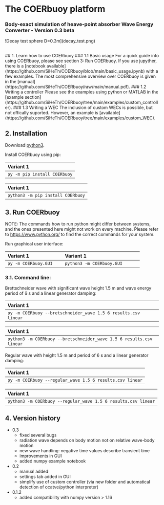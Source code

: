 # The COERbuoy platform
### Body-exact simulation of heave-point absorber Wave Energy Converter - Version 0.3 beta 
!Decay test sphere D=0.3m](decay_test.png)


<br>
## 1. Learn how to use COERbuoy
### 1.1 Basic usage
For a quick guide into using COERbuoy, please see section 3: Run COERbuoy. If you use jupyther, there is a [notebook available](https://github.com/SiHeTh/COERbuoy/blob/main/basic_usage.ipynb) with a few examples. The most comprehensive overview over COERbuoy is given in the [manual](https://github.com/SiHeTh/COERbuoy/raw/main/manual.pdf).
### 1.2 Writing a controller
Please see the examples using python or MATLAB in the [example section](https://github.com/SiHeTh/COERbuoy/tree/main/examples/custom_controller).
### 1.3 Writing a WEC
The inclusion of custom WECs is possible, but not offically suported. However, an example is [available](https://github.com/SiHeTh/COERbuoy/tree/main/examples/custom_WEC).

## 2. Installation

Download [python3](https://www.python.org/downloads/).

Install COERbuoy using pip:

| Variant 1          |
|:--------------------------|
|`py -m pip install COERbuoy`|             

| Variant 1              |
|:--------------------------------|
| `python3 -m pip install COERbuoy`|

## 3. Run COERbuoy

NOTE: The commands how to run python might differ between systems, and the ones presented here might not work on every machine. Please refer to https://www.python.org/ to find the correct commands for your system.

Run graphical user interface:

| Variant 1                    | &nbsp;&nbsp; | Variant 1              |
|:--------------------------|--------------|:--------------------------------|
|`py -m COERbuoy.GUI`       |              | `python3 -m COERbuoy.GUI      ` |


### 3.1. Command line:

Brettschneider wave with significant wave height 1.5 m and wave energy period of 6 s and a linear generator damping:

| Variant 1                    |
|:--------------------------|
|`py -m COERbuoy --bretschneider_wave 1.5 6 results.csv linear`|             

| Variant 1             |
|:--------------------------------|
| `python3 -m COERbuoy --bretschneider_wave 1.5 6 results.csv linear`|

Regular wave with height 1.5 m and period of 6 s and a linear generator damping:

| Variant 1                    |
|:--------------------------|
|`py -m COERbuoy --regular_wave 1.5 6 results.csv linear`|             

| Variant 1              |
|:--------------------------------|
| `python3 -m COERbuoy --regular_wave 1.5 6 results.csv linear`|



## 4. Version history
- 0\.3
   - fixed several bugs
   - radiation wave depends on body motion not on relative wave-body motion
   - new wave handling: negative time values describe transient time
   - improvements in GUI
   - added numpy example notebook
- 0\.2
   - manual added
   - settings tab added in GUI
   - simplify use of custom controller (via new folder and automatical detection of ocatve/python interpreter)
- 0\.1\.2 
   - added compatibility with numpy version > 1.16
